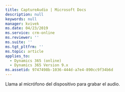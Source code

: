 ```yaml
---
title: CaptureAudio | Microsoft Docs
description: null
keywords: null
manager: kvivek
ms.date: 04/23/2019
ms.service: crm-online
ms.reviewer: ''
ms.suite: ''
ms.tgt_pltfrm: ''
ms.topic: article
applies_to:
  - Dynamics 365 (online)
  - Dynamics 365 Version 9.x
ms.assetid: 9747498b-1036-444d-a7e4-890cc9f34b6d
---
```

Llama al micrófono del dispositivo para grabar el audio.
